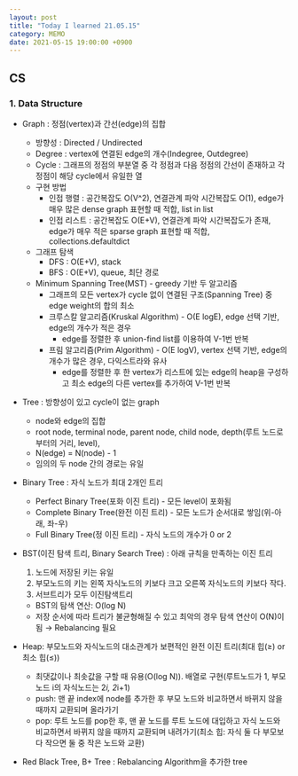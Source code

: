 ```yaml
---
layout: post
title: "Today I learned 21.05.15"
category: MEMO
date: 2021-05-15 19:00:00 +0900
---
```

## CS

### 1. Data Structure
- Graph : 정점(vertex)과 간선(edge)의 집합
    - 방향성 : Directed / Undirected
    - Degree : vertex에 연결된 edge의 개수(Indegree, Outdegree)
    - Cycle : 그래프의 정점의 부분열 중 각 정점과 다음 정점의 간선이 존재하고 각 정점이 해당 cycle에서 유일한 열
    - 구현 방법
        - 인접 행렬 : 공간복잡도 O(V^2), 연결관계 파악 시간복잡도 O(1), edge가 매우 많은 dense graph 표현할 때 적합, list in list
        - 인접 리스트 : 공간복잡도 O(E+V), 연결관계 파악 시간복잡도가 존재, edge가 매우 적은 sparse graph 표현할 때 적합, collections.defaultdict
    - 그래프 탐색
        - DFS : O(E+V), stack
        - BFS : O(E+V), queue, 최단 경로
    - Minimum Spanning Tree(MST) - greedy 기반 두 알고리즘
        - 그래프의 모든 vertex가 cycle 없이 연결된 구조(Spanning Tree) 중 edge weight의 합의 최소
        - 크루스칼 알고리즘(Kruskal Algorithm) - O(E logE), edge 선택 기반, edge의 개수가 적은 경우
            - edge를 정렬한 후 union-find list를 이용하여 V-1번 반복
        - 프림 알고리즘(Prim Algorithm) - O(E logV), vertex 선택 기반, edge의 개수가 많은 경우, 다익스트라와 유사
            - edge를 정렬한 후 한 vertex가 리스트에 있는 edge의 heap을 구성하고 최소 edge의 다른 vertex를 추가하여 V-1번 반복

- Tree : 방향성이 있고 cycle이 없는 graph
    - node와 edge의 집합
    - root node, terminal node, parent node, child node, depth(루트 노드로부터의 거리, level),
    - N(edge) = N(node) - 1
    - 임의의 두 node 간의 경로는 유일
- Binary Tree : 자식 노드가 최대 2개인 트리
    - Perfect Binary Tree(포화 이진 트리) - 모든 level이 포화됨
    - Complete Binary Tree(완전 이진 트리) - 모든 노드가 순서대로 쌓임(위-아래, 좌-우)
    - Full Binary Tree(정 이진 트리) - 자식 노드의 개수가 0 or 2
- BST(이진 탐색 트리, Binary Search Tree) : 아래 규칙을 만족하는 이진 트리
    1. 노드에 저장된 키는 유일
    2. 부모노드의 키는 왼쪽 자식노드의 키보다 크고 오른쪽 자식노드의 키보다 작다.
    3. 서브트리가 모두 이진탐색트리
    - BST의 탐색 연산: O(log N)
    - 저장 순서에 따라 트리가 불균형해질 수 있고 최악의 경우 탐색 연산이 O(N)이 됨 → Rebalancing 필요
- Heap: 부모노드와 자식노드의 대소관계가 보편적인 완전 이진 트리(최대 힙(≥) or 최소 힙(≤))
    - 최댓값이나 최솟값을 구할 때 유용(O(log N)). 배열로 구현(루트노드가 1, 부모노드 i의 자식노드는 2*i, 2*i+1)
    - push: 맨 끝 index에 node를 추가한 후 부모 노드와 비교하면서 바뀌지 않을 때까지 교환되며 올라가기
    - pop: 루트 노드를 pop한 후, 맨 끝 노드를 루트 노드에 대입하고 자식 노드와 비교하면서 바뀌지 않을 때까지 교환되며 내려가기(최소 힙: 자식 둘 다 부모보다 작으면 둘 중 작은 노드와 교환)
- Red Black Tree, B+ Tree : Rebalancing Algorithm을 추가한 tree
